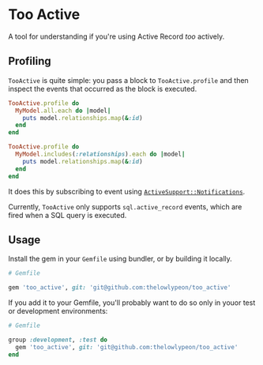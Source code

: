 # Too Active

A tool for understanding if you're using Active Record _too_ actively.

## Profiling

`TooActive` is quite simple: you pass a block to `TooActive.profile` and then inspect the events that occurred
as the block is executed.

```ruby
TooActive.profile do
  MyModel.all.each do |model|
    puts model.relationships.map(&:id)
  end
end

TooActive.profile do
  MyModel.includes(:relationships).each do |model|
    puts model.relationships.map(&:id)
  end
end
```

It does this by subscribing to event using [`ActiveSupport::Notifications`](https://api.rubyonrails.org/classes/ActiveSupport/Notifications.html).

Currently, `TooActive` only supports `sql.active_record` events, which are fired when a SQL query is executed.

## Usage

Install the gem in your `Gemfile` using bundler, or by building it locally.

```ruby
# Gemfile

gem 'too_active', git: 'git@github.com:thelowlypeon/too_active'
```

If you add it to your Gemfile, you'll probably want to do so only in youor test or development environments:

```ruby
# Gemfile

group :development, :test do
  gem 'too_active', git: 'git@github.com:thelowlypeon/too_active'
end
```
